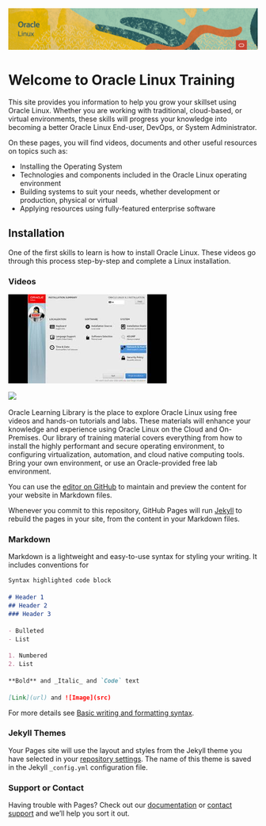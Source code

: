 
![](common/images/OL-1200x200-banner.png)
---
# Welcome to Oracle Linux Training
This site provides you information to help you grow your skillset using Oracle Linux. Whether you are working with traditional, cloud-based, or virtual environments, these skills will progress your knowledge into becoming a better Oracle Linux End-user, DevOps, or System Administrator.

On these pages, you will find videos, documents and other useful resources on topics such as:

- Installing the Operating System
- Technologies and components included in the Oracle Linux operating environment
- Building systems to suit your needs, whether development or production, physical or virtual
- Applying resources using fully-featured enterprise software

## Installation
One of the first skills to learn is how to install Oracle Linux. These videos go through this process step-by-step and complete a Linux installation.
### Videos
![](common/images/mq2.jpg)

![](common/images/mq2-1.jpg)

Oracle Learning Library is the place to explore Oracle Linux using free videos and hands-on tutorials and labs. These materials will enhance your knowledge and experience using Oracle Linux on the Cloud and On-Premises. Our library of training material covers everything from how to install the highly performant and secure operating environment, to configuring virtualization, automation, and cloud native computing tools. Bring your own environment, or use an Oracle-provided free lab environment.

You can use the [editor on GitHub](https://github.com/craigmcb/craigmcb.github.io/edit/main/README.md) to maintain and preview the content for your website in Markdown files.

Whenever you commit to this repository, GitHub Pages will run [Jekyll](https://jekyllrb.com/) to rebuild the pages in your site, from the content in your Markdown files.

### Markdown

Markdown is a lightweight and easy-to-use syntax for styling your writing. It includes conventions for

```markdown
Syntax highlighted code block

# Header 1
## Header 2
### Header 3

- Bulleted
- List

1. Numbered
2. List

**Bold** and _Italic_ and `Code` text

[Link](url) and ![Image](src)
```

For more details see [Basic writing and formatting syntax](https://docs.github.com/en/github/writing-on-github/getting-started-with-writing-and-formatting-on-github/basic-writing-and-formatting-syntax).

### Jekyll Themes

Your Pages site will use the layout and styles from the Jekyll theme you have selected in your [repository settings](https://github.com/craigmcb/craigmcb.github.io/settings/pages). The name of this theme is saved in the Jekyll `_config.yml` configuration file.

### Support or Contact

Having trouble with Pages? Check out our [documentation](https://docs.github.com/categories/github-pages-basics/) or [contact support](https://support.github.com/contact) and we’ll help you sort it out.
